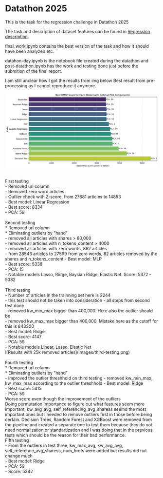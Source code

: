 # Datathon 2025 

This is the task for the regression challenge in Datathon 2025

The task and description of dataset features can be found in [Regression description](Regression-desc.pdf).

final_work.ipynb contains the best version of the task and how it should have been analyzed etc.

datahon-day.ipynb is the notebook file created during the datathon and post-datathon.ipynb has the work and testing done just before the submition of the final report.

I am still unclear how I got the results from img below Best result from pre-processing as I cannot reproduce it anymore. 

![Best result from pre-processing](images/best-results.png)

<br>
First testing<br>
    - Removed url column<br>
    - Removed zero word articles<br>
    - Outlier check with Z-score, from 27681 articles to 14853<br>
    - Best model: Linear Regression<br>
    - Best score: 8334<br>
    - PCA: 59<br>
<br>
Second testing<br>
    * Removed url column<br>
    * Eliminating outliers by "hand"<br>
        - removed all articles with shares > 80,000<br>
        - removed all articles with n_tokens_content > 4000<br>
        - removed all articles with zero words, 862 articles<br>
        - from 28543 articles to 27599 from zero words, 82 articles removed by the shares and n_tokens_content
    - Best model: MLP<br>
    - Best score: 5338<br>
    - PCA: 15<br>
    - Notable models Lasso, Ridge, Baysian Ridge, Elastic Net. Score: 5372 - 5382<br>
<br>
Third testing<br>
    - Number of articles in the trainning set here is 2244<br>
    - this test should not be taken into consideration
    - all steps from second test done<br>
    - removed kw_min_max bigger than 400,000. Here also the outlier should be <br>
    - removed kw_max_max bigger than 400,000. Mistake here as the cutoff for this is 843300 <br>
    - Best model: Ridge<br>
    - Best score: 4147<br>
    - PCA: 59<br>
    - Notable models Linear, Lasso, Elastic Net<br>
    ![Results with 25k removed articles](images/third-testing.png)<br>

<br>
Fourth testing<br>
    * Removed url column<br>
    * Eliminating outliers by "hand"<br>
        - improved the outlier threshhold on third testing
        - removed kw_min_max, kw_max_max according to the outlier threshhold
    - Best model: Ridge<br>
    - Best score: 5415<br>
    - PCA: 59<br>
Worse score even though the improvement of the outliers
<br>
Doing permutation importance to figure out what features seem more important, kw_avg_avg, self_referencing_avg_sharess seemd the most important ones but i needed to remove outliers first in those before being certain. Decision Trees, Random Forest and XGBoost were removed from the pipeline and created a separate one to test them because they do not need normalization or standartization and I was doing that in the previous tests which should be the reason for their bad performance.

<br>
Fifth testing<br>
    - From the outliers in test three, kw_max_avg, kw_avg_avg, self_reference_avg_sharess, num_hrefs were added but results did not change much<br>
    - Best model: Ridge<br>
    - PCA: 59<br>
    - Score: 5342<br>
 